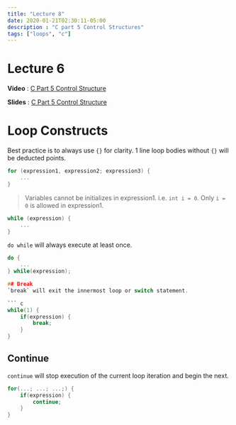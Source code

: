 ```yaml
---
title: "Lecture 8"
date: 2020-01-21T02:30:11-05:00
description : "C part 5 Control Structures"
tags: ["loops", "c"]
---
```


# Lecture 6
**Video** : [C Part 5 Control Structure](https://osu.zoom.us/rec/share/cByZb6Vvbbz8KwBxferZilhsaroeyEtk2szJPnXlf6BjjUuuThcBCmEFRg9bKVIW.3TXAttqUH2Wb9ZO4?startTime=1611238622000)

**Slides** : [C Part 5 Control Structure](https://osu.instructure.com/courses/95904/files/folder/Zoom%20classes?preview=28650858)

# Loop Constructs
Best practice is to always use `{}` for clarity. 1 line loop bodies without `{}` will be deducted points.

``` c
for (expression1, expression2; expression3) {
    ...
}
```
> Variables cannot be initializes in expression1. i.e. `int i = 0`. Only `i = 0` is allowed in expression1.

``` c
while (expression) {
    ...
}
```

`do while` will always execute at least once.
``` c
do {
    ...
} while(expression);

## Break
`break` will exit the innermost loop or switch statement.

``` c
while(1) {
    if(expression) {
        break;
    }
}
```

## Continue
`continue` will stop execution of the current loop iteration and begin the next.

``` c
for(...; ...; ...;) {
    if(expression) {
        continue;
    }
}
```